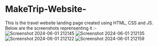 # MakeTrip-Website-
This is the travel website landing page created using HTML, CSS and JS.
Below are the screenshots reprensenting it :-
![Screenshot 2024-06-01 212145](https://github.com/Kamna-712/MakeTrip-Website-/assets/130769466/3c7218e1-7b4d-4b0f-af03-7a331a2e31cf)
![Screenshot 2024-06-01 212135](https://github.com/Kamna-712/MakeTrip-Website-/assets/130769466/ad0e90c7-1123-4946-ac57-135b1c445076)
![Screenshot 2024-06-01 212122](https://github.com/Kamna-712/MakeTrip-Website-/assets/130769466/d5333b63-b398-4002-875e-b24ae8d95dff)
![Screenshot 2024-06-01 212159](https://github.com/Kamna-712/MakeTrip-Website-/assets/130769466/d6cec176-0175-4998-a352-862d04deb571)
